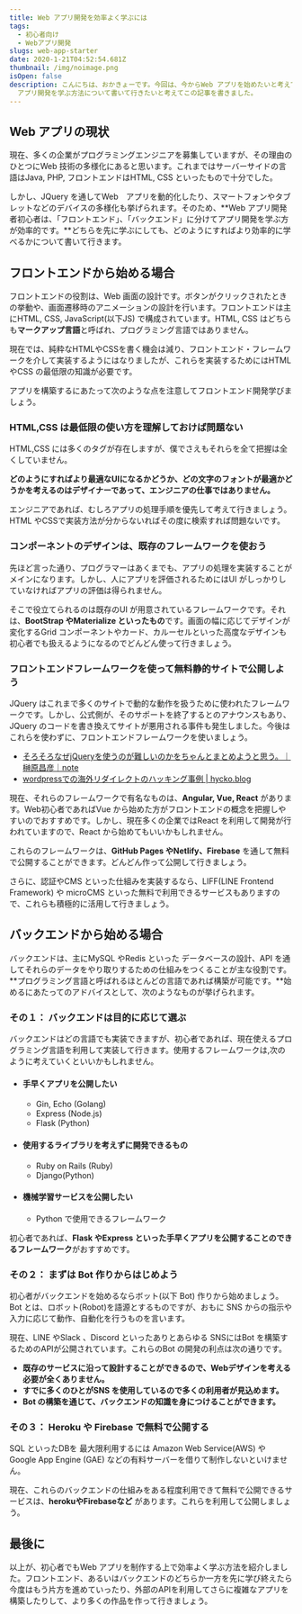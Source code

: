 ```yaml
---
title: Web アプリ開発を効率よく学ぶには
tags:
  - 初心者向け
  - Webアプリ開発
slugs: web-app-starter
date: 2020-1-21T04:52:54.681Z
thumbnail: /img/noimage.png
isOpen: false
description: こんにちは、おかきょーです。今回は、今からWeb アプリを始めたいと考えている学生へ向けて、個人的に効率よくWeb
  アプリ開発を学ぶ方法について書いて行きたいと考えてこの記事を書きました。
---
```


## Web アプリの現状

現在、多くの企業がプログラミングエンジニアを募集していますが、その理由のひとつにWeb 技術の多様化にあると思います。これまではサーバーサイドの言語はJava, PHP, フロントエンドはHTML, CSS といったもので十分でした。

しかし、JQuery を通してWeb　アプリを動的化したり、スマートフォンやタブレットなどのデバイスの多様化も挙げられます。そのため、**Web アプリ開発者初心者は、「フロントエンド」、「バックエンド」に分けてアプリ開発を学ぶ方が効率的です。**どちらを先に学ぶにしても、どのようにすればより効率的に学べるかについて書いて行きます。

## フロントエンドから始める場合

フロントエンドの役割は、Web 画面の設計です。ボタンがクリックされたときの挙動や、画面遷移時のアニメーションの設計を行います。フロントエンドは主にHTML, CSS, JavaScript(以下JS) で構成されています。HTML, CSS はどちらも**マークアップ言語**と呼ばれ、プログラミング言語ではありません。

現在では、純粋なHTMLやCSSを書く機会は減り、フロントエンド・フレームワークを介して実装するようにはなりましたが、これらを実装するためにはHTML やCSS の最低限の知識が必要です。

アプリを構築するにあたって次のような点を注意してフロントエンド開発学びましょう。

### HTML,CSS は最低限の使い方を理解しておけば問題ない

HTML,CSS には多くのタグが存在しますが、僕でさえもそれらを全て把握は全くしていません。  

**どのようにすればより最適なUIになるかどうか、どの文字のフォントが最適かどうかを考えるのはデザイナーであって、エンジニアの仕事ではありません。**   
  
エンジニアであれば、むしろアプリの処理手順を優先して考えて行きましょう。HTML やCSSで実装方法が分からないればその度に検索すれば問題ないです。

### コンポーネントのデザインは、既存のフレームワークを使おう
先ほど言った通り、プログラマーはあくまでも、アプリの処理を実装することがメインになります。しかし、人にアプリを評価されるためにはUI がしっかりしていなければアプリの評価は得られません。  

そこで役立てられるのは既存のUI が用意されているフレームワークです。それは、**BootStrap やMaterialize といったもの**です。画面の幅に応じてデザインが変化するGrid コンポーネントやカード、カルーセルといった高度なデザインも初心者でも扱えるようになるのでどんどん使って行きましょう。  

### フロントエンドフレームワークを使って無料静的サイトで公開しよう
JQuery はこれまで多くのサイトで動的な動作を扱うために使われたフレームワークです。しかし、公式側が、そのサポートを終了するとのアナウンスもあり、JQuery のコードを書き換えてサイトが悪用される事件も発生しました。今後はこれらを使わずに、フロントエンドフレームワークを使いましょう。  

 
- [そろそろなぜjQueryを使うのが難しいのかをちゃんとまとめようと思う。｜榊原昌彦｜note](https://note.com/rdlabo/n/ndfe07e0c0bcb?creator_urlname=rdlabo)
- [wordpressでの海外リダイレクトのハッキング事例 \| hycko.blog](https://blog.hycko.net/5510.php)

現在、それらのフレームワークで有名なものは、**Angular, Vue, React** があります。Web初心者であればVue から始めた方がフロントエンドの概念を把握しやすいのでおすすめです。しかし、現在多くの企業ではReact を利用して開発が行われていますので、React から始めてもいいかもしれません。  


これらのフレームワークは、**GitHub Pages やNetlify、Firebase** を通して無料で公開することができます。どんどん作って公開して行きましょう。  

さらに、認証やCMS といった仕組みを実装するなら、LIFF(LINE Frontend Framework) や microCMS といった無料で利用できるサービスもありますので、これらも積極的に活用して行きましょう。  

## バックエンドから始める場合

バックエンドは、主にMySQL やRedis といった データベースの設計、API を通してそれらのデータをやり取りするための仕組みをつくることが主な役割です。**プログラミング言語と呼ばれるほとんどの言語であれば構築が可能です。**始めるにあたってのアドバイスとして、次のようなものが挙げられます。  

### その１： バックエンドは目的に応じて選ぶ

バックエンドはどの言語でも実装できますが、初心者であれば、現在使えるプログラミング言語を利用して実装して行きます。使用するフレームワークは,次のように考えていくといいかもしれません。  

- ####  手早くアプリを公開したい
  - Gin, Echo (Golang)
  - Express (Node.js)
  - Flask (Python)

- #### 使用するライブラリを考えずに開発できるもの
  - Ruby on Rails (Ruby)
  - Django(Python)

- #### 機械学習サービスを公開したい
  - Python で使用できるフレームワーク

初心者であれば、**Flask やExpress といった手早くアプリを公開することのできるフレームワーク**がおすすめです。

### その２： まずは Bot 作りからはじめよう

初心者がバックエンドを始めるならボット(以下 Bot) 作りから始めましょう。Bot とは、ロボット(Robot)を語源とするものですが、おもに SNS からの指示や入力に応じて動作、自動化を行うものを言います。  

現在、LINE やSlack 、Discord といったありとあらゆる SNSにはBot を構築するためのAPIが公開されています。これらのBot の開発の利点は次の通りです。  
- **既存のサービスに沿って設計することができるので、Webデザインを考える必要が全くありません。**
- **すでに多くのひとがSNS を使用しているので多くの利用者が見込めます。**
- **Bot の構築を通じて、バックエンドの知識を身につけることができます。**

### その３： Heroku や Firebase で無料で公開する

SQL といったDBを 最大限利用するには Amazon Web Service(AWS) や Google App Engine (GAE) などの有料サーバーを借りて制作しないといけません。  


現在、これらのバックエンドの仕組みをある程度利用できて無料で公開できるサービスは、**herokuやFirebaseなど** があります。これらを利用して公開しましょう。  


## 最後に

以上が、初心者でもWeb アプリを制作する上で効率よく学ぶ方法を紹介しました。フロントエンド、あるいはバックエンドのどちらか一方を先に学び終えたら今度はもう片方を進めていったり、外部のAPIを利用してさらに複雑なアプリを構築したりして、より多くの作品を作って行きましょう。  